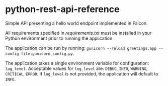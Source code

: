 # python-rest-api-reference


Simple API presenting a hello world endpoint implemented in Falcon.

All requirements specified in _requirements.txt_ must be installed
in your Python environment prior to running the application.

The application can be run by running: `gunicorn --reload greetings.app --config file:gunicorn_config.py`.

The application takes a single environment variable for configuration: `log_level`. Acceptable values for `log_level`
are: `DEBUG`, `INFO`, `WARNING`, `CRITICAL`, `ERROR`. If `log_level` is not provided, the application will default to
`INFO`.
